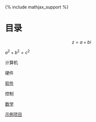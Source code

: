 {% include mathjax_support %}

# 目录

$$
z=a+bi
$$

$a^2 + b^2 = c^2$

计算机

硬件

[软件](page/software/contents)

控制

[数学](page/mathmatic/contents)

[示例项目](page/project/contents)